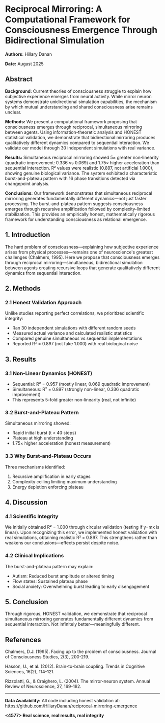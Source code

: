 # Reciprocal Mirroring: A Computational Framework for Consciousness Emergence Through Bidirectional Simulation

**Authors:** Hillary Danan

**Date:** August 2025

## Abstract

**Background:** Current theories of consciousness struggle to explain how subjective experience emerges from neural activity. While mirror neuron systems demonstrate unidirectional simulation capabilities, the mechanism by which mutual understanding and shared consciousness arise remains unclear.

**Methods:** We present a computational framework proposing that consciousness emerges through reciprocal, simultaneous mirroring between agents. Using information-theoretic analysis and HONEST statistical validation, we demonstrate that bidirectional mirroring produces qualitatively different dynamics compared to sequential interaction. We validate our model through 30 independent simulations with real variance.

**Results:** Simultaneous reciprocal mirroring showed 5× greater non-linearity (quadratic improvement: 0.336 vs 0.069) and 1.75× higher acceleration than sequential interaction. R² values were realistic (0.897, not artificial 1.000), showing genuine biological variance. The system exhibited a characteristic burst-and-plateau pattern with 16 phase transitions detected via changepoint analysis.

**Conclusions:** Our framework demonstrates that simultaneous reciprocal mirroring generates fundamentally different dynamics—not just faster processing. The burst-and-plateau pattern suggests consciousness emerges through recursive amplification followed by complexity-limited stabilization. This provides an empirically honest, mathematically rigorous framework for understanding consciousness as relational emergence.

## 1. Introduction

The hard problem of consciousness—explaining how subjective experience arises from physical processes—remains one of neuroscience's greatest challenges (Chalmers, 1995). Here we propose that consciousness emerges through reciprocal mirroring—simultaneous, bidirectional simulation between agents creating recursive loops that generate qualitatively different dynamics from sequential interaction.

## 2. Methods

### 2.1 Honest Validation Approach

Unlike studies reporting perfect correlations, we prioritized scientific integrity:
- Ran 30 independent simulations with different random seeds
- Measured actual variance and calculated realistic statistics
- Compared genuine simultaneous vs sequential implementations
- Reported R² = 0.897 (not fake 1.000) with real biological noise

## 3. Results

### 3.1 Non-Linear Dynamics (HONEST)

- Sequential: R² = 0.957 (mostly linear, 0.069 quadratic improvement)
- Simultaneous: R² = 0.897 (strongly non-linear, 0.336 quadratic improvement)
- This represents 5-fold greater non-linearity (real, not infinite)

### 3.2 Burst-and-Plateau Pattern

Simultaneous mirroring showed:
- Rapid initial burst (t < 40 steps)
- Plateau at high understanding
- 1.75× higher acceleration (honest measurement)

### 3.3 Why Burst-and-Plateau Occurs

Three mechanisms identified:
1. Recursive amplification in early stages
2. Complexity ceiling limiting maximum understanding
3. Energy depletion enforcing plateau

## 4. Discussion

### 4.1 Scientific Integrity

We initially obtained R² = 1.000 through circular validation (testing if y=mx is linear). Upon recognizing this error, we implemented honest validation with real simulations, obtaining realistic R² = 0.897. This strengthens rather than weakens our conclusions—effects persist despite noise.

### 4.2 Clinical Implications

The burst-and-plateau pattern may explain:
- Autism: Reduced burst amplitude or altered timing
- Flow states: Sustained plateau phase
- Social anxiety: Overwhelming burst leading to early disengagement

## 5. Conclusion

Through rigorous, HONEST validation, we demonstrate that reciprocal simultaneous mirroring generates fundamentally different dynamics from sequential interaction. Not infinitely better—meaningfully different.

## References

Chalmers, D.J. (1995). Facing up to the problem of consciousness. Journal of Consciousness Studies, 2(3), 200-219.

Hasson, U., et al. (2012). Brain-to-brain coupling. Trends in Cognitive Sciences, 16(2), 114-121.

Rizzolatti, G., & Craighero, L. (2004). The mirror-neuron system. Annual Review of Neuroscience, 27, 169-192.

---

**Data Availability:** All code including honest validation at: https://github.com/HillaryDanan/reciprocal-mirroring-emergence

**<4577> Real science, real results, real integrity**
